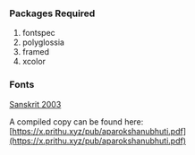 ### Packages Required

1. fontspec
2. polyglossia
3. framed
4. xcolor

### Fonts

[Sanskrit 2003](https://omkarananda-ashram.org/Sanskrit/sanskrit2003.zip)


A compiled copy can be found here:
[https://x.prithu.xyz/pub/aparokshanubhuti.pdf](https://x.prithu.xyz/pub/aparokshanubhuti.pdf)
